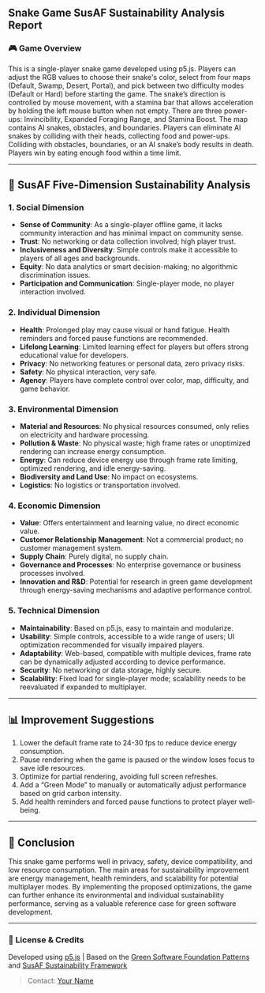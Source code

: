 ## Snake Game SusAF Sustainability Analysis Report

### 🎮 Game Overview
This is a single-player snake game developed using p5.js. Players can adjust the RGB values to choose their snake's color, select from four maps (Default, Swamp, Desert, Portal), and pick between two difficulty modes (Default or Hard) before starting the game. The snake’s direction is controlled by mouse movement, with a stamina bar that allows acceleration by holding the left mouse button when not empty. There are three power-ups: Invincibility, Expanded Foraging Range, and Stamina Boost. The map contains AI snakes, obstacles, and boundaries. Players can eliminate AI snakes by colliding with their heads, collecting food and power-ups. Colliding with obstacles, boundaries, or an AI snake’s body results in death. Players win by eating enough food within a time limit.

---

## 📝 SusAF Five-Dimension Sustainability Analysis

### 1. Social Dimension
- **Sense of Community**: As a single-player offline game, it lacks community interaction and has minimal impact on community sense.
- **Trust**: No networking or data collection involved; high player trust.
- **Inclusiveness and Diversity**: Simple controls make it accessible to players of all ages and backgrounds.
- **Equity**: No data analytics or smart decision-making; no algorithmic discrimination issues.
- **Participation and Communication**: Single-player mode, no player interaction involved.

### 2. Individual Dimension
- **Health**: Prolonged play may cause visual or hand fatigue. Health reminders and forced pause functions are recommended.
- **Lifelong Learning**: Limited learning effect for players but offers strong educational value for developers.
- **Privacy**: No networking features or personal data, zero privacy risks.
- **Safety**: No physical interaction, very safe.
- **Agency**: Players have complete control over color, map, difficulty, and game behavior.

### 3. Environmental Dimension
- **Material and Resources**: No physical resources consumed, only relies on electricity and hardware processing.
- **Pollution & Waste**: No physical waste; high frame rates or unoptimized rendering can increase energy consumption.
- **Energy**: Can reduce device energy use through frame rate limiting, optimized rendering, and idle energy-saving.
- **Biodiversity and Land Use**: No impact on ecosystems.
- **Logistics**: No logistics or transportation involved.

### 4. Economic Dimension
- **Value**: Offers entertainment and learning value, no direct economic value.
- **Customer Relationship Management**: Not a commercial product; no customer management system.
- **Supply Chain**: Purely digital, no supply chain.
- **Governance and Processes**: No enterprise governance or business processes involved.
- **Innovation and R&D**: Potential for research in green game development through energy-saving mechanisms and adaptive performance control.

### 5. Technical Dimension
- **Maintainability**: Based on p5.js, easy to maintain and modularize.
- **Usability**: Simple controls, accessible to a wide range of users; UI optimization recommended for visually impaired players.
- **Adaptability**: Web-based, compatible with multiple devices, frame rate can be dynamically adjusted according to device performance.
- **Security**: No networking or data storage, highly secure.
- **Scalability**: Fixed load for single-player mode; scalability needs to be reevaluated if expanded to multiplayer.

---

## 📊 Improvement Suggestions
1. Lower the default frame rate to 24-30 fps to reduce device energy consumption.
2. Pause rendering when the game is paused or the window loses focus to save idle resources.
3. Optimize for partial rendering, avoiding full screen refreshes.
4. Add a “Green Mode” to manually or automatically adjust performance based on grid carbon intensity.
5. Add health reminders and forced pause functions to protect player well-being.

---

## 📌 Conclusion
This snake game performs well in privacy, safety, device compatibility, and low resource consumption. The main areas for sustainability improvement are energy management, health reminders, and scalability for potential multiplayer modes. By implementing the proposed optimizations, the game can further enhance its environmental and individual sustainability performance, serving as a valuable reference case for green software development.

---

### 📄 License & Credits
Developed using [p5.js](https://p5js.org/) | Based on the [Green Software Foundation Patterns](https://patterns.greensoftware.foundation/) and [SusAF Sustainability Framework](https://www.sustainabilitydesign.org/)

> Contact: [Your Name](mailto:your-email@example.com)

